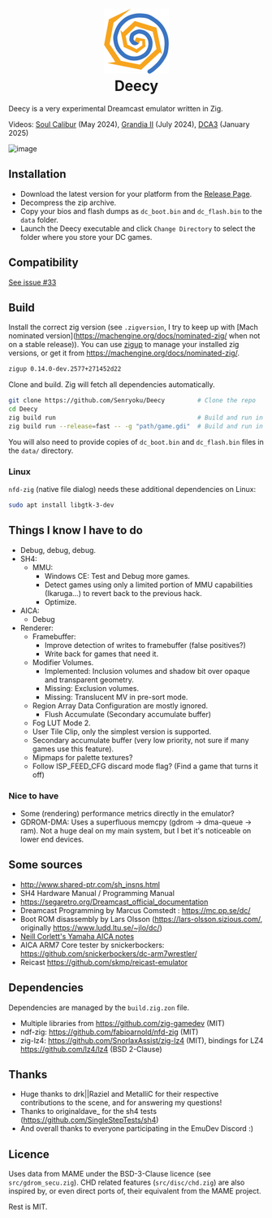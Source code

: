 
<h1 align="center">
    <img src="https://raw.githubusercontent.com/Senryoku/Deecy/refs/heads/main/src/assets/logo-256.png" width="128">
    <div>Deecy</div>
</h1>

Deecy is a very experimental Dreamcast emulator written in Zig.

Videos: [Soul Calibur](https://www.youtube.com/watch?v=IuY1Qi1YygM) (May 2024), [Grandia II](https://www.youtube.com/watch?v=YQG3SSVfeis) (July 2024), [DCA3](https://www.youtube.com/watch?v=RAj67PZbVnc) (January 2025)

![image](https://github.com/user-attachments/assets/cf0027bb-b136-45d3-bec9-623c407660fa)

## Installation

 - Download the latest version for your platform from the [Release Page](https://github.com/Senryoku/Deecy/releases).
 - Decompress the zip archive.
 - Copy your bios and flash dumps as `dc_boot.bin` and `dc_flash.bin` to the `data` folder.
 - Launch the Deecy executable and click `Change Directory` to select the folder where you store your DC games.

## Compatibility

[See issue #33](https://github.com/Senryoku/Deecy/issues/33)

## Build

Install the correct zig version (see `.zigversion`, I try to keep up with [Mach nominated version](https://machengine.org/docs/nominated-zig/ when not on a stable release)). 
You can use [zigup](https://github.com/marler8997/zigup) to manage your installed zig versions, or get it from https://machengine.org/docs/nominated-zig/.
```sh
zigup 0.14.0-dev.2577+271452d22
```
Clone and build. Zig will fetch all dependencies automatically.
```sh
git clone https://github.com/Senryoku/Deecy         # Clone the repo
cd Deecy
zig build run                                       # Build and run in debug mode without any argument
zig build run --release=fast -- -g "path/game.gdi"  # Build and run in release mode and loads a disc
```

You will also need to provide copies of `dc_boot.bin` and `dc_flash.bin` files in the `data/` directory.

### Linux 

`nfd-zig` (native file dialog) needs these additional dependencies on Linux:
```sh
sudo apt install libgtk-3-dev
```

## Things I know I have to do

-   Debug, debug, debug.
-   SH4:
    -   MMU:
        -   Windows CE: Test and Debug more games.
        -   Detect games using only a limited portion of MMU capabilities (Ikaruga...) to revert back to the previous hack.
        -   Optimize.
-   AICA:
    -   Debug
-   Renderer:
    -   Framebuffer:
        -   Improve detection of writes to framebuffer (false positives?)
        -   Write back for games that need it.
    -   Modifier Volumes.
        -   Implemented: Inclusion volumes and shadow bit over opaque and transparent geometry.
        -   Missing: Exclusion volumes.
        -   Missing: Translucent MV in pre-sort mode.
    -   Region Array Data Configuration are mostly ignored.
        -   Flush Accumulate (Secondary accumulate buffer)
    -   Fog LUT Mode 2.
    -   User Tile Clip, only the simplest version is supported.
    -   Secondary accumulate buffer (very low priority, not sure if many games use this feature).
    -   Mipmaps for palette textures?
    -   Follow ISP_FEED_CFG discard mode flag? (Find a game that turns it off)

### Nice to have

-   Some (rendering) performance metrics directly in the emulator?
-   GDROM-DMA: Uses a superfluous memcpy (gdrom -> dma-queue -> ram). Not a huge deal on my main system, but I bet it's noticeable on lower end devices.

## Some sources

-   http://www.shared-ptr.com/sh_insns.html
-   SH4 Hardware Manual / Programming Manual
-   https://segaretro.org/Dreamcast_official_documentation
-   Dreamcast Programming by Marcus Comstedt : https://mc.pp.se/dc/
-   Boot ROM disassembly by Lars Olsson (https://lars-olsson.sizious.com/, originally https://www.ludd.ltu.se/~jlo/dc/)
-   [Neill Corlett's Yamaha AICA notes](https://github.com/Senryoku/dreamcast-docs/raw/refs/heads/master/AICA/DOCS/myaica.txt)
-   AICA ARM7 Core tester by snickerbockers: https://github.com/snickerbockers/dc-arm7wrestler/
-   Reicast https://github.com/skmp/reicast-emulator

## Dependencies

Dependencies are managed by the `build.zig.zon` file.

-   Multiple libraries from https://github.com/zig-gamedev (MIT)
-   ndf-zig: https://github.com/fabioarnold/nfd-zig (MIT)
-   zig-lz4: https://github.com/SnorlaxAssist/zig-lz4 (MIT), bindings for LZ4 https://github.com/lz4/lz4 (BSD 2-Clause)

## Thanks

-   Huge thanks to drk||Raziel and MetalliC for their respective contributions to the scene, and for answering my questions!
-   Thanks to originaldave\_ for the sh4 tests (https://github.com/SingleStepTests/sh4)
-   And overall thanks to everyone participating in the EmuDev Discord :)

## Licence
 
 Uses data from MAME under the BSD-3-Clause licence (see `src/gdrom_secu.zig`). CHD related features (`src/disc/chd.zig`) are also
 inspired by, or even direct ports of, their equivalent from the MAME project.

 Rest is MIT.
